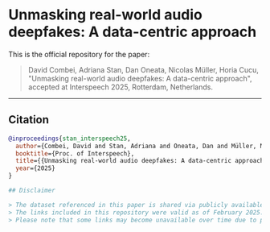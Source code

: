 # Unmasking real-world audio deepfakes: A data-centric approach

This is the official repository for the paper:

> David Combei, Adriana Stan, Dan Oneata, Nicolas Müller, Horia Cucu,  
> "Unmasking real-world audio deepfakes: A data-centric approach",  
> accepted at Interspeech 2025, Rotterdam, Netherlands.

---

## Citation

```bibtex
@inproceedings{stan_interspeech25,
  author={Combei, David and Stan, Adriana and Oneata, Dan and Müller, Nicolas and Cucu, Horia},
  booktitle={Proc. of Interspeech},
  title={{Unmasking real-world audio deepfakes: A data-centric approach}},
  year={2025}
}

## Disclaimer

> The dataset referenced in this paper is shared via publicly available links. We do not own the copyrights to redistribute the original samples directly.
> The links included in this repository were valid as of February 2025. Any content removed from social media platforms before this date is not included.
> Please note that some links may become unavailable over time due to platform policies regarding AI-generated or manipulated content or just by owners removing the content from the platform.

